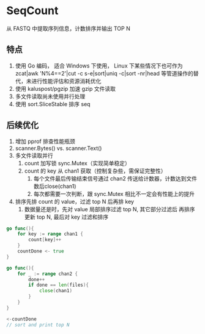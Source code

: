 # SeqCount

从 FASTQ 中提取序列信息，计数排序并输出 TOP N

## 特点

1. 使用 Go 编码， 适合 Windows 下使用， Linux 下某些情况下也可作为 zcat|awk 'N%4==2'|cut -c s-e|sort|uniq -c|sort -nr|head 等管道操作的替代，未进行性能评估和资源消耗优化
2. 使用 kaluspost/pgzip 加速 gzip 文件读取
3. 多文件读取尚未使用并行处理
4. 使用 sort.SliceStable 排序 seq

## 后续优化

1. 增加 pprof 排查性能瓶颈
2. scanner.Bytes() vs. scanner.Text()
3. 多文件读取并行
   1. count 加写锁 sync.Mutex（实现简单稳定）
   2. count 的 key 从 chan1 获取（控制复杂些，需保证完整性）
      1. 每个文件最后传输结束信号通过 chan2 传送给计数器，计数达到文件数后close(chan1)
      2. 每次都需要一次判断，跟 sync.Mutex 相比不一定会有性能上的提升
4. 排序先排 count 的 value，过滤 top N 后再排 key
   1. 数据量还是时，先对 value 局部排序过滤 top N, 其它部分过滤后 再排序更新 top N, 最后对 key 过滤和排序

```go
go func(){
    for key := range chan1 {
        count[key]++
    }
    countDone <- true
}

go func(){
    for _ := range chan2 {
        done++
        if done == len(files){
            close(chan1)
        }
    }
}

<-countDone
// sort and print top N

```
